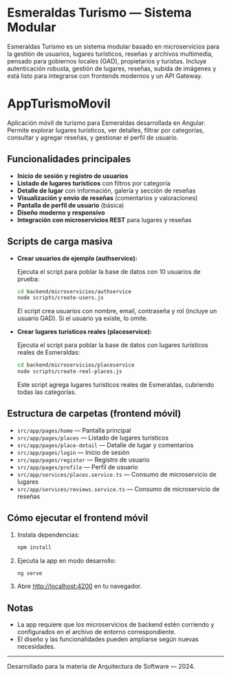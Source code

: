 # Esmeraldas Turismo — Sistema Modular

Esmeraldas Turismo es un sistema modular basado en microservicios para la gestión de usuarios, lugares turísticos, reseñas y archivos multimedia, pensado para gobiernos locales (GAD), propietarios y turistas. Incluye autenticación robusta, gestión de lugares, reseñas, subida de imágenes y está listo para integrarse con frontends modernos y un API Gateway.

# AppTurismoMovil

Aplicación móvil de turismo para Esmeraldas desarrollada en Angular. Permite explorar lugares turísticos, ver detalles, filtrar por categorías, consultar y agregar reseñas, y gestionar el perfil de usuario.

## Funcionalidades principales

- **Inicio de sesión y registro de usuarios**
- **Listado de lugares turísticos** con filtros por categoría
- **Detalle de lugar** con información, galería y sección de reseñas
- **Visualización y envío de reseñas** (comentarios y valoraciones)
- **Pantalla de perfil de usuario** (básica)
- **Diseño moderno y responsivo**
- **Integración con microservicios REST** para lugares y reseñas

## Scripts de carga masiva

- **Crear usuarios de ejemplo (authservice):**
  
  Ejecuta el script para poblar la base de datos con 10 usuarios de prueba:
  ```bash
  cd backend/microservicios/authservice
  node scripts/create-users.js
  ```
  El script crea usuarios con nombre, email, contraseña y rol (incluye un usuario GAD). Si el usuario ya existe, lo omite.

- **Crear lugares turísticos reales (placeservice):**
  
  Ejecuta el script para poblar la base de datos con lugares turísticos reales de Esmeraldas:
  ```bash
  cd backend/microservicios/placeservice
  node scripts/create-real-places.js
  ```
  Este script agrega lugares turísticos reales de Esmeraldas, cubriendo todas las categorías.

## Estructura de carpetas (frontend móvil)

- `src/app/pages/home` — Pantalla principal
- `src/app/pages/places` — Listado de lugares turísticos
- `src/app/pages/place-detail` — Detalle de lugar y comentarios
- `src/app/pages/login` — Inicio de sesión
- `src/app/pages/register` — Registro de usuario
- `src/app/pages/profile` — Perfil de usuario
- `src/app/services/places.service.ts` — Consumo de microservicio de lugares
- `src/app/services/reviews.service.ts` — Consumo de microservicio de reseñas

## Cómo ejecutar el frontend móvil

1. Instala dependencias:
   ```bash
   npm install
   ```
2. Ejecuta la app en modo desarrollo:
   ```bash
   ng serve
   ```
3. Abre [http://localhost:4200](http://localhost:4200) en tu navegador.

## Notas
- La app requiere que los microservicios de backend estén corriendo y configurados en el archivo de entorno correspondiente.
- El diseño y las funcionalidades pueden ampliarse según nuevas necesidades.

---
Desarrollado para la materia de Arquitectura de Software — 2024.

